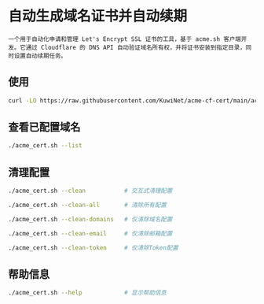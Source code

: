 # 自动生成域名证书并自动续期
    一个用于自动化申请和管理 Let's Encrypt SSL 证书的工具，基于 acme.sh 客户端开发。它通过 Cloudflare 的 DNS API 自动验证域名所有权，并将证书安装到指定目录，同时设置自动续期任务。
## 使用
```bash
curl -LO https://raw.githubusercontent.com/KuwiNet/acme-cf-cert/main/acme_cert.sh && chmod +x acme_cert.sh && ./acme_cert.sh
```

## 查看已配置域名
```bash
./acme_cert.sh --list
```

## 清理配置
```bash
./acme_cert.sh --clean           # 交互式清理配置
```
```bash
./acme_cert.sh --clean-all       # 清除所有配置
```
```bash
./acme_cert.sh --clean-domains   # 仅清除域名配置
```
```bash
./acme_cert.sh --clean-email     # 仅清除邮箱配置
```
```bash
./acme_cert.sh --clean-token     # 仅清除Token配置
```

## 帮助信息
```bash
./acme_cert.sh --help            # 显示帮助信息
```
